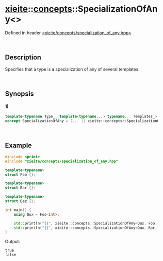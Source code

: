 # [xieite](../../xieite.md)\:\:[concepts](../../concepts.md)\:\:SpecializationOfAny\<\>
Defined in header [<xieite/concepts/specialization_of_any.hpp>](../../../include/xieite/concepts/specialization_of_any.hpp)

&nbsp;

## Description
Specifies that a type is a specialization of any of several templates.

&nbsp;

## Synopsis
#### 1)
```cpp
template<typename Type_, template<typename...> typename... Templates_>
concept SpecializationOfAny = (... || xieite::concepts::SpecializationOf<Type_, Templates_>);
```

&nbsp;

## Example
```cpp
#include <print>
#include "xieite/concepts/specialization_of_any.hpp"

template<typename>
struct Foo {};

template<typename>
struct Bar {};

template<typename>
struct Baz {};

int main() {
    using Qux = Foo<int>;

    std::println("{}", xieite::concepts::SpecializationOfAny<Qux, Foo, Bar>);
    std::println("{}", xieite::concepts::SpecializationOfAny<Qux, Bar, Baz>);
}
```
Output:
```
true
false
```
